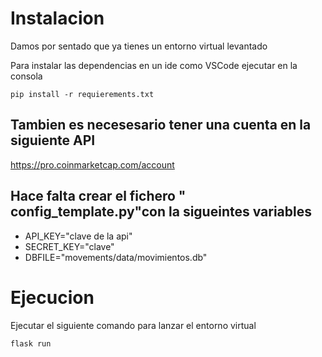 # Instalacion
Damos por sentado que ya tienes un entorno virtual levantado

Para instalar las dependencias en un ide como VSCode ejecutar en la consola
```
pip install -r requierements.txt
```
## Tambien es necesesario tener una cuenta  en la siguiente API

https://pro.coinmarketcap.com/account

## Hace falta crear el fichero " config_template.py"con la sigueintes variables

- API_KEY="clave de la api"
- SECRET_KEY="clave"
- DBFILE="movements/data/movimientos.db"

# Ejecucion
Ejecutar el siguiente comando para lanzar el entorno virtual
```
flask run
```

